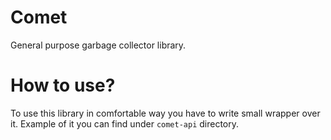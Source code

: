# Comet 

General purpose garbage collector library. 


# How to use? 

To use this library in comfortable way you have to write small wrapper over it. Example of it you can find under `comet-api` directory.